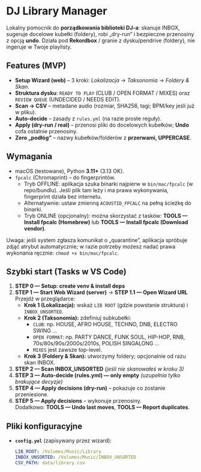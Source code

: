 # DJ Library Manager

Lokalny pomocnik do **porządkowania biblioteki DJ-a**: skanuje INBOX, sugeruje docelowe kubełki (foldery), robi „dry-run” i bezpieczne przenosiny z opcją **undo**. Działa pod **Rekordbox** / granie z dysku/pendrive (foldery), nie ingeruje w Twoje playlisty.

## Features (MVP)

- **Setup Wizard (web)** – 3 kroki: _Lokalizacja_ → _Taksonomia_ → _Foldery & Skan_.
- **Struktura dysku**: `READY TO PLAY` (CLUB / OPEN FORMAT / MIXES) oraz `REVIEW QUEUE` (UNDECIDED / NEEDS EDIT).
- **Scan → CSV** – metadane audio (rozmiar, SHA256, tagi; BPM/key jeśli już w pliku).
- **Auto-decide** – zasady z `rules.yml` (na razie proste reguły).
- **Apply (dry-run / real)** – przenosi pliki do docelowych kubełków; **Undo** cofa ostatnie przenosiny.
- **Zero „podłóg”** – nazwy kubełków/folderów z **przerwami, UPPERCASE**.

## Wymagania

- macOS (testowane), Python **3.11+** (3.13 OK).
- `fpcalc` (Chromaprint) – do fingerprintów.
  - Tryb OFFLINE: aplikacja szuka binarki najpierw w `bin/mac/fpcalc` (w repo/bundlu). Jeśli plik tam leży i ma prawa wykonywania, fingerprint działa bez internetu.
  - Alternatywnie: ustaw zmienną `ACOUSTID_FPCALC` na pełną ścieżkę do binarki.
  - Tryb ONLINE (opcjonalny): można skorzystać z tasków: **TOOLS — Install fpcalc (Homebrew)** lub **TOOLS — Install fpcalc (Download vendor)**.

Uwaga: jeśli system zgłasza komunikat o „quarantine”, aplikacja spróbuje zdjąć atrybut automatycznie; w razie potrzeby możesz nadać prawa wykonania ręcznie: `chmod +x bin/mac/fpcalc`.

## Szybki start (Tasks w VS Code)

1. **STEP 0 — Setup: create venv & install deps**
2. **STEP 1 — Start Web Wizard (server)** → **STEP 1.1 — Open Wizard URL**  
   Przejdź w przeglądarce:
   - **Krok 1 (Lokalizacja):** wskaż `LIB ROOT` (gdzie powstanie struktura) i `INBOX_UNSORTED`.
   - **Krok 2 (Taksonomia):** zdefiniuj subkubełki:
     - `CLUB`: np. HOUSE, AFRO HOUSE, TECHNO, DNB, ELECTRO SWING …
     - `OPEN FORMAT`: np. PARTY DANCE, FUNK SOUL, HIP-HOP, RNB, 70s/80s/90s/2000s/2010s, POLISH SINGALONG …
     - `MIXES` jest zawsze top-level.
   - **Krok 3 (Foldery & Skan):** utworzymy foldery; opcjonalnie od razu skan INBOX.
3. **STEP 2 — Scan INBOX_UNSORTED** _(jeśli nie skanowałeś w kroku 3)_
4. **STEP 3 — Auto-decide (rules.yml) — only empty** _(uzupełnia tylko brakujące decyzje)_
5. **STEP 4 — Apply decisions (dry-run)** – pokazuje co zostanie przeniesione.
6. **STEP 5 — Apply decisions** – wykonuje przenosiny.  
   Dodatkowo: **TOOLS — Undo last moves**, **TOOLS — Report duplicates**.

## Pliki konfiguracyjne

- **`config.yml`** (zapisywany przez wizard):
  ```yaml
  LIB_ROOT: /Volumes/Music/Library
  INBOX_UNSORTED: /Volumes/Music/INBOX_UNSORTED
  CSV_PATH: data/library.csv
  ```
